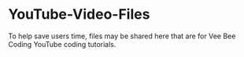 # YouTube-Video-Files
To help save users time, files may be shared here that are for Vee Bee Coding YouTube coding tutorials. 
